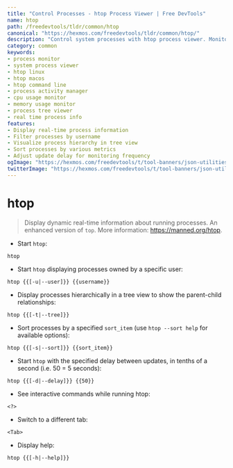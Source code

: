 ```yaml
---
title: "Control Processes - htop Process Viewer | Free DevTools"
name: htop
path: /freedevtools/tldr/common/htop
canonical: "https://hexmos.com/freedevtools/tldr/common/htop/"
description: "Control system processes with htop process viewer. Monitor CPU usage and memory consumption with ease. Free online tool, no registration required."
category: common
keywords:
- process monitor
- system process viewer
- htop linux
- htop macos
- htop command line
- process activity manager
- cpu usage monitor
- memory usage monitor
- process tree viewer
- real time process info
features:
- Display real-time process information
- Filter processes by username
- Visualize process hierarchy in tree view
- Sort processes by various metrics
- Adjust update delay for monitoring frequency
ogImage: "https://hexmos.com/freedevtools/t/tool-banners/json-utilities-banner.png"
twitterImage: "https://hexmos.com/freedevtools/t/tool-banners/json-utilities-banner.png"
---
```


# htop

> Display dynamic real-time information about running processes. An enhanced version of `top`.
> More information: <https://manned.org/htop>.

- Start `htop`:

`htop`

- Start `htop` displaying processes owned by a specific user:

`htop {{[-u|--user]}} {{username}}`

- Display processes hierarchically in a tree view to show the parent-child relationships:

`htop {{[-t|--tree]}}`

- Sort processes by a specified `sort_item` (use `htop --sort help` for available options):

`htop {{[-s|--sort]}} {{sort_item}}`

- Start `htop` with the specified delay between updates, in tenths of a second (i.e. 50 = 5 seconds):

`htop {{[-d|--delay]}} {{50}}`

- See interactive commands while running htop:

`<?>`

- Switch to a different tab:

`<Tab>`

- Display help:

`htop {{[-h|--help]}}`
